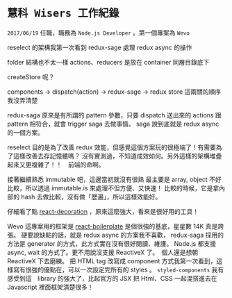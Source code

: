 
# `慧科 Wisers 工作紀錄`

`2017/06/19` 任職，職務為 `Node.js Developer` 。第一個專案為 `Wevo` 

reselect 的架構我第一次看到
redux-sage 處理 redux async 的操作

folder 結構也不太一樣 actions、reducers 是放在 container 同層目錄底下

createStore 呢？

components -> dispatch(action) -> redux-sage  -> redux store
                                 這兩關的順序我沒弄清楚

redux-saga 原來是有所謂的 pattern 參數，只要 dispatch 送出來的 actions 跟 pattern 相符合，就會 trigger saga 去做事情。
saga 說到底就是 redux async 的一個方案。
                                 
reselect 目的是為了改善 redux 效能，但感覺這個方案玩的很極端了！有需要為了這樣改善去存記憶體嗎？
沒有實測過，不知道成效如何。另外這樣的架構堆疊起來又更複雜了！！　前端的命啊。

接著繼續熟悉 immutable 吧，這邊當初就沒有很熟
最主要是 array, object 不好比較，所以透過 immutable.is 來處理不但方便、又快速！
比較的時候，它是拿內部的 hash 去做比較，沒有做「歷遍」，所以這樣效能好。

仔細看了點 [react-decoration](https://github.com/mbasso/react-decoration) ，原來這麼強大，看來是很好用的工具！

Wevo 這專案用的框架是 [react-boilerplate](https://github.com/react-boilerplate/react-boilerplate) 是個很強的基底，星星數 14K 真是誇張。
硬要說缺點的話，就是 redux async 的方案我不喜歡， redux-saga 採用的方法是 generator 的方式，此方式實在沒有很好閱讀、維護。 Node.js 都支援 async, wait 的方式了。更不用說沒支援 ReactiveX 了。　個人還是想朝 ReactiveX 下去磨練。
把 HTML tag 改寫成 component 方式我第一次看到，這樣寫有很強的優點在，可以一次設定完所有的 styles 。 `styled-components` 我有感受到這　library 的強大了，比起官方的 JSX 把 Html、CSS 一起混搭進去在 Javascript 裡面框架清楚很多！

